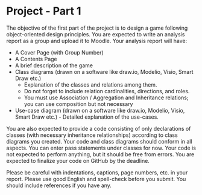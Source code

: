 # Project - Part 1

The objective of the first part of the project is to design a game following object-oriented design principles. You are expected to write an analysis report as a group and upload it to Moodle. Your analysis report will have: 
* A Cover Page (with Group Number) 
* A Contents Page 
* A brief description of the game 
* Class diagrams (drawn on a software like draw.io, Modelio, Visio, Smart Draw etc.) 
  -	Explanation of the classes and relations among them. 
  -	Do not forget to include relation cardinalities, directions, and roles. 
  -	You must use Association / Aggregation and Inheritance relations; you can use composition but not necessary 
* Use-case diagram (drawn on a software like draw.io, Modelio, Visio, Smart Draw etc.) - Detailed explanation of the use-cases. 
 
You are also expected to provide a code consisting of only declarations of classes (with necessary inheritance relationships) according to class diagrams you created. Your code and class diagrams should conform in all aspects. You can enter pass statements under classes for now. Your code is not expected to perform anything, but it should be free from errors. You are expected to finalize your code on GitHub by the deadline.

Please be careful with indentations, captions, page numbers, etc. in your report. Please use good English and spell-check before you submit. You should include references if you have any. 
